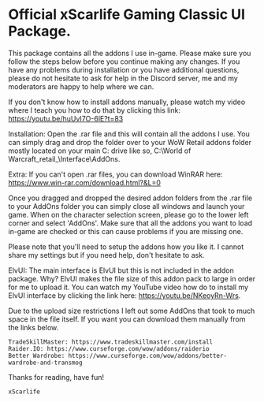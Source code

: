 # Official xScarlife Gaming Classic UI Package.
This package contains all the addons I use in-game. Please make sure you follow the steps below before you continue making any changes. If you have any problems during installation or you have additional questions, please do not hesitate to ask for help in the Discord server, me and my moderators are happy to help where we can.

If you don't know how to install addons manually, please watch my video where I teach you how to do that by clicking this link: https://youtu.be/huUvI7O-6lE?t=83

Installation: Open the .rar file and this will contain all the addons I use. You can simply drag and drop the folder over to your WoW Retail addons folder mostly located on your main C: drive like so, C:\World of Warcraft_retail_\Interface\AddOns.

Extra: If you can't open .rar files, you can download WinRAR here: https://www.win-rar.com/download.html?&L=0

Once you dragged and dropped the desired addon folders from the .rar file to your AddOns folder you can simply close all windows and launch your game. When on the character selection screen, please go to the lower left corner and select 'AddOns'. Make sure that all the addons you want to load in-game are checked or this can cause problems if you are missing one.

Please note that you'll need to setup the addons how you like it. I cannot share my settings but if you need help, don't hesitate to ask.

ElvUI: The main interface is ElvUI but this is not included in the addon package. Why? ElvUI makes the file size of this addon pack to large in order for me to upload it. You can watch my YouTube video how do to install my ElvUI interface by clicking the link here: https://youtu.be/NKeoyRn-Wrs.

Due to the upload size restrictions I left out some AddOns that took to much space in the file itself. If you want you can download them manually from the links below.

    TradeSkillMaster: https://www.tradeskillmaster.com/install
    Raider.IO: https://www.curseforge.com/wow/addons/raiderio
    Better Wardrobe: https://www.curseforge.com/wow/addons/better-wardrobe-and-transmog

Thanks for reading, have fun!

    xScarlife
